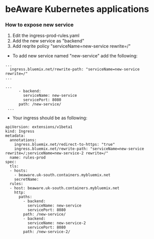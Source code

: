 # beAware Kubernetes applications
### How to expose new service
1. Edit the ingress-prod-rules.yaml
2. Add the new service as "backend"
3. Add reqrite policy "serviceName=new-service rewrite=/"

  * To add new service named "new-service" add the following:
  ```
  ...
    ingress.bluemix.net/rewrite-path: "serviceName=new-service rewrite=/"
  ...

  ...
        - backend:
          serviceName: new-service
          servicePort: 8080
        path: /new-service/
   ...
  
  ```
  
  * Your ingress should be as following:
  
```
apiVersion: extensions/v1beta1
kind: Ingress
metadata:
  annotations:
    ingress.bluemix.net/redirect-to-https: "true"
    ingress.bluemix.net/rewrite-path: "serviceName=new-service rewrite=/;serviceName=new-service-2 rewrite=/"
  name: rules-prod
spec:
  tls:
  - hosts:
    - beaware.uk-south.containers.mybluemix.net
    secretName: 
  rules:
  - host: beaware.uk-south.containers.mybluemix.net
    http:
      paths:
        - backend:
          serviceName: new-service
          servicePort: 8080
        path: /new-service/
        - backend:
          serviceName: new-service-2
          servicePort: 8080
        path: /new-service-2/

```
